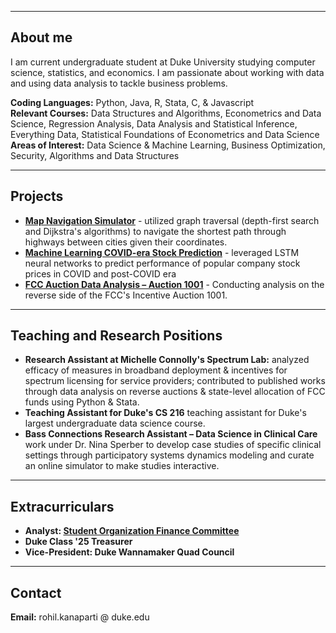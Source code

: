 
_________________

## About me

I am current undergraduate student at Duke University studying computer science, statistics, and economics. I am passionate about working with data and using data analysis to tackle business problems.

**Coding Languages:** Python, Java, R, Stata, C, & Javascript
<br> **Relevant Courses:** Data Structures and Algorithms, Econometrics and Data Science, Regression Analysis, Data Analysis and Statistical Inference, Everything Data, Statistical Foundations of Econometrics and Data Science
<br> **Areas of Interest:**  Data Science & Machine Learning, Business Optimization, Security, Algorithms and Data Structures

_________________

## Projects

- **[Map Navigation Simulator](https://github.com/Rohilkan/MapNavigator.git)** - utilized graph traversal (depth-first search and Dijkstra's algorithms) to navigate the shortest path through highways between cities given their coordinates.
- **[Machine Learning COVID-era Stock Prediction](https://github.com/Rohilkan/StockPredictML.git)** - leveraged LSTM neural networks to predict performance of popular company stock prices in COVID and post-COVID era
- **[FCC Auction Data Analysis – Auction 1001](https://github.com/Rohilkan/Spectrum-Auction-1001-Analysis.git)** - Conducting analysis on the reverse side of the FCC's Incentive Auction 1001.

_________________

## Teaching and Research Positions

- **Research Assistant at Michelle Connolly's Spectrum Lab:** analyzed efficacy of measures in broadband deployment & incentives for spectrum licensing for service providers; contributed to published works through data analysis on reverse auctions & state-level allocation of FCC funds using Python & Stata.
- **Teaching Assistant for Duke's CS 216** teaching assistant for Duke's largest undergraduate data science course.
- **Bass Connections Research Assistant – Data Science in Clinical Care** work under Dr. Nina Sperber to develop case studies of specific clinical settings through participatory systems dynamics modeling and curate an online simulator to make studies interactive.

_________________

## Extracurriculars

* **Analyst: [Student Organization Finance Committee](https://sofc.notion.site)**
* **Duke Class '25 Treasurer**
* **Vice-President: Duke Wannamaker Quad Council**

__________________

## Contact

**Email:** rohil.kanaparti @ duke.edu
